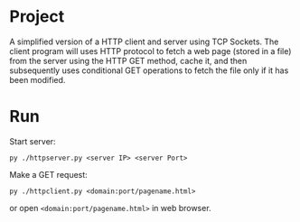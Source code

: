 # Project

A simplified version of a HTTP client and server using TCP Sockets. The client program will uses HTTP protocol to fetch a web page (stored in a file) from the server using the HTTP GET method, cache it, and then subsequently uses conditional GET operations to fetch the file only if it has been modified.

# Run

Start server:

```py ./httpserver.py <server IP> <server Port>```

Make a GET request:

```py ./httpclient.py <domain:port/pagename.html>```

or open ```<domain:port/pagename.html>``` in web browser.
